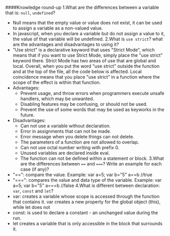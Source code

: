 ####Knowledge round-up
1.What are the differences between a variable that is: `null`, `undefined`?
  - Null means that the empty value or value does not exist, it can be used to assign a variable as a non-valued value.
  - In javascript, when you declare a variable but do not assign a value to it, the value of that variable will be undefined.
2.What is `use strict`? what are the advantages and disadvantages to using it?
  - "Use strict" is a declarative keyword that uses "Strict Mode", which means that if you want to use Strict Mode, simply place the "use strict" keyword there. Strict Mode has two areas of use that are global and local. Overall, when you put the word "use strict" outside the function and at the top of the file, all the code below is affected. Local coincidence means that you place "use strict" in a function where the scope of the effect is within that function.
  - Advantages: 
    + Prevent usage, and throw errors when programmers execute unsafe handlers, which may be unwanted.
    + Disabling features may be confusing, or should not be used.
    + Prevent the use of some words that may be used as keyworks in the future.
  - Disadvantages:
    + Can not use a variable without declaration.
    + Error in assignments that can not be made.
    + Error message when you delete things can not delete.
    + The parameters of a function are not allowed to overlap.
    + Can not use octal number writing with prefix 0.
    + Unused variables are declared inside eval.
    + The function can not be defined within a statement or block.
3.What are the differences between `==` and `===`? Write an example for each case (if any)?
  - "==": compare the value. Example:
    var a=5;
    var b="5"
    a==b //true
  - "===": compares the value and data type of the variable. Example:
    var a=5;
    var b="5"
    a===b //false
4.What is different between declaration: `var`, `const` and `let`?
  - var: creates a variable whose scope is accessed through the function that contains it. var creates a new property for the global object (this), while let does not
  - const: is used to declare a constant - an unchanged value during the run.
  - let creates a variable that is only accessible in the block that surrounds it.
